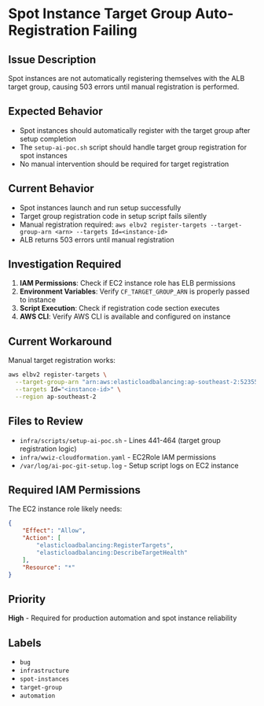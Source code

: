# Spot Instance Target Group Auto-Registration Failing

## Issue Description
Spot instances are not automatically registering themselves with the ALB target group, causing 503 errors until manual registration is performed.

## Expected Behavior
- Spot instances should automatically register with the target group after setup completion
- The `setup-ai-poc.sh` script should handle target group registration for spot instances
- No manual intervention should be required for target registration

## Current Behavior
- Spot instances launch and run setup successfully
- Target group registration code in setup script fails silently
- Manual registration required: `aws elbv2 register-targets --target-group-arn <arn> --targets Id=<instance-id>`
- ALB returns 503 errors until manual registration

## Investigation Required
1. **IAM Permissions**: Check if EC2 instance role has ELB permissions
2. **Environment Variables**: Verify `CF_TARGET_GROUP_ARN` is properly passed to instance
3. **Script Execution**: Check if registration code section executes
4. **AWS CLI**: Verify AWS CLI is available and configured on instance

## Current Workaround
Manual target registration works:
```bash
aws elbv2 register-targets \
  --target-group-arn "arn:aws:elasticloadbalancing:ap-southeast-2:523552835634:targetgroup/ai-poc-anythingllm-ai-poc-tg/d0c43fc6841bf5a3" \
  --targets Id="<instance-id>" \
  --region ap-southeast-2
```

## Files to Review
- `infra/scripts/setup-ai-poc.sh` - Lines 441-464 (target group registration logic)
- `infra/wwiz-cloudformation.yaml` - EC2Role IAM permissions
- `/var/log/ai-poc-git-setup.log` - Setup script logs on EC2 instance

## Required IAM Permissions
The EC2 instance role likely needs:
```json
{
    "Effect": "Allow",
    "Action": [
        "elasticloadbalancing:RegisterTargets",
        "elasticloadbalancing:DescribeTargetHealth"
    ],
    "Resource": "*"
}
```

## Priority
**High** - Required for production automation and spot instance reliability

## Labels
- `bug`
- `infrastructure`
- `spot-instances`
- `target-group`
- `automation`
